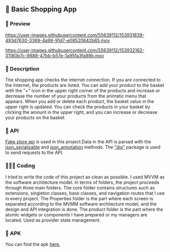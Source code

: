 ## 📱 Basic Shopping App

### 🔎 Preview
https://user-images.githubusercontent.com/55639112/153931839-493d7630-3369-4a99-91d7-e08520642b65.mov

https://user-images.githubusercontent.com/55639112/153932162-31180b7c-9888-47bb-b57e-1a95fa3fa89b.mov

### 📁 Description
The shopping app checks the internet connection. If you are connected to the Internet, the products are listed. You can add your product to the basket with the "+" icon in the upper right corner of the products and increase or decrease the number of your products from the animatic menu that appears. When you add or delete each product, the basket value in the upper right is updated. You can check the products in your basket by clicking the amount in the upper right, and you can increase or decrease your products on the basket.

### 📶 API
[Fake store api](https://fakestoreapi.com/) is used in this project.Data in the API is parsed with the [json_serializable](https://pub.dev/packages/json_serializable) and [json_annotation](https://pub.dev/packages/json_annotation) methods. The ["dio"](https://pub.dev/packages/dio) package is used to send requests to the API.

### 🧑🏻‍💻 Coding
I tried to write the code of this project as clean as possible. I used MVVM as the software architecture model. In terms of folders, the project proceeds through three main folders. The core folder contains structures such as extensions, singleton classes, base classes, and navigation routes that I use in every project. The Properties folder is the part where each screen is separated according to the MVMM software architecture model, and the design and API integration is done. The product folder is the part where the atomic widgets or components I have prepared or my managers are located. Used as provider state management.

### 🎁 APK
You can find the apk [here.](https://www.mediafire.com/file/4pgfblvyd2x97dm/app-release.apk/file)

